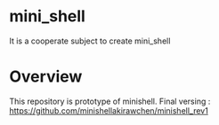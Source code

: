 # mini_shell
It is a cooperate subject to create mini_shell

# Overview
This repository is prototype of minishell.
Final versing : https://github.com/minishellakirawchen/minishell_rev1
